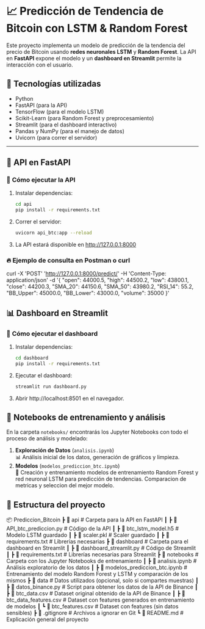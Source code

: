 # 📈 Predicción de Tendencia de Bitcoin con LSTM & Random Forest

Este proyecto implementa un modelo de predicción de la tendencia del precio de Bitcoin usando **redes neuronales LSTM** y **Random Forest**. La API en **FastAPI** expone el modelo y un **dashboard en Streamlit** permite la interacción con el usuario.

## 🚀 Tecnologías utilizadas
- Python
- FastAPI (para la API)
- TensorFlow (para el modelo LSTM)
- Scikit-Learn (para Random Forest y preprocesamiento)
- Streamlit (para el dashboard interactivo)
- Pandas y NumPy (para el manejo de datos)
- Uvicorn (para correr el servidor)

---

## 📡 API en FastAPI

### 📌 **Cómo ejecutar la API**
1. Instalar dependencias:
   ```bash
   cd api
   pip install -r requirements.txt
2. Correr el servidor:
   ```bash
   uvicorn api_btc:app --reload
3. La API estará disponible en http://127.0.0.1:8000
### 🔥 **Ejemplo de consulta en Postman o curl**
curl -X 'POST' 'http://127.0.0.1:8000/predict/' -H 'Content-Type: application/json' -d '{
  "open": 44000.5,
  "high": 44500.2,
  "low": 43800.1,
  "close": 44200.3,
  "SMA_20": 44150.6,
  "SMA_50": 43980.2,
  "RSI_14": 55.2,
  "BB_Upper": 45000.0,
  "BB_Lower": 43000.0,
  "volume": 35000
}'

## 📊 Dashboard en Streamlit

### 📌 **Cómo ejecutar el dashboard**
1. Instalar dependencias:
   ```bash
   cd dashboard
   pip install -r requirements.txt
2. Ejecutar el dashboard:
   ```bash
   streamlit run dashboard.py
3. Abrir http://localhost:8501 en el navegador.

## 📔 Notebooks de entrenamiento y análisis
En la carpeta `notebooks/` encontrarás los Jupyter Notebooks con todo el proceso de análisis y modelado:

1. **Exploración de Datos** (`analisis.ipynb`)  
   📊 Análisis inicial de los datos, generación de gráficos y limpieza.  
2. **Modelos** (`modelos_prediccion_btc.ipynb`)  
   🤖 Creación y entrenamiento modelos de entrenamiento Random Forest y red neuronal LSTM para predicción de tendencias. Comparacion de metricas y seleccion del mejor modelo. 

## 📁 Estructura del proyecto
📦 Prediccion_Bitcoin
┣ 📂 api                  # Carpeta para la API en FastAPI
┃ ┣ 📜 API_btc_prediccion.py         # Código de la API
┃ ┣ 📜 btc_lstm_model.h5  # Modelo LSTM guardado
┃ ┣ 📜 scaler.pkl         # Scaler guardado
┃ ┣ 📜 requirements.txt   # Librerías necesarias
┣ 📂 dashboard            # Carpeta para el dashboard en Streamlit
┃ ┣ 📜 dashboard_streamlit.py       # Código de Streamlit
┃ ┣ 📜 requirements.txt   # Librerías necesarias para Streamlit
┣ 📂 notebooks            # Carpeta con los Jupyter Notebooks de entrenamiento
┃ ┣ 📜 analisis.ipynb       # Análisis exploratorio de los datos
┃ ┣ 📜 modelos_prediccion_btc.ipynb      # Entrenamiento del modelo Random Forest y LSTM y comparación de los mismos
┣ 📂 data                 # Datos utilizados (opcional, solo si compartes muestras)
┃ ┣ 📜 datos_binance.py   # Script para obtener los datos de la API de Binance
┃ ┣ 📜 btc_data.csv   # Dataset original obtenido de la API de Binance
┃ ┣ 📜 btc_data_features.csv   # Dataset con features generados en entrenamiento de modelos
┃ ┗ 📜 btc_features.csv   # Dataset con features (sin datos sensibles)
┣ 📜 .gitignore           # Archivos a ignorar en Git
┗ 📜 README.md            # Explicación general del proyecto


